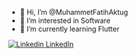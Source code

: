 - 👋 Hi, I’m @MuhammetFatihAktug
- 👀 I’m interested in Software
- 🌱 I’m currently learning Flutter

[![Linkedin](https://i.stack.imgur.com/gVE0j.png) LinkedIn](https://www.linkedin.com/in/muhammetfatihaktug)&nbsp;
